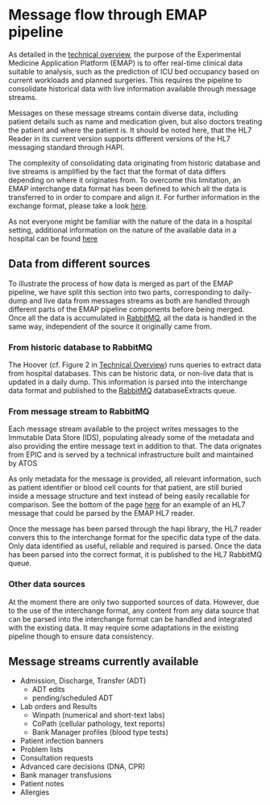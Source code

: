 # Message flow through EMAP pipeline
As detailed in the [technical overview](../Technical_overview_of_EMAP.md), the purpose of the Experimental Medicine
Application Platform (EMAP) is to offer real-time clinical data suitable to analysis, such as the prediction of ICU 
bed occupancy based on current workloads and planned surgeries. This requires the pipeline to consolidate historical
data with live information available through message streams. 

Messages on these message streams contain diverse data, including patient details such as name and medication 
given, but also doctors treating the patient and where the patient is. 
It should be noted here, that the HL7 Reader in its current version supports different versions of the HL7 messaging 
standard through HAPI. 

The complexity of consolidating data originating from historic database and live streams is amplified by the fact that 
the format of data differs depending on where it originates from. To overcome this limitation, an EMAP interchange data
format has been defined to which all the data is transferred to in order to compare and align it. For further 
information in the exchange format, please take a look [here](Interchange_format.md). 

As not everyone might be familiar with the nature of the data in a hospital setting, additional information on the 
nature of the available data in a hospital can be found [here](../Background_information.md)


## Data from different sources 

To illustrate the process of how data is merged as part of the EMAP pipeline, we have split this section into two parts,
corresponding to daily-dump and live data from messages streams as both are handled through different parts of the 
EMAP pipeline components before being merged. Once all the data is accumulated in 
[RabbitMQ](../technologies_used/RabbitMQ.md), all the data is handled in the same way, independent of the source it 
originally came from.

### From historic database to RabbitMQ

The Hoover (cf. Figure 2 in [Technical Overview](../Technical_overview_of_EMAP.md)) runs  queries to extract data from hospital databases.
This can be historic data, or non-live data that is updated in a daily dump. 
This information is parsed into the interchange data format and published to the 
[RabbitMQ](../technologies_used/RabbitMQ.md) databaseExtracts queue.

### From message stream to RabbitMQ

Each message stream available to the project writes messages to the Immutable Data Store (IDS), populating already some
of the metadata and also providing the entire message text in addition to that. The data orignates from EPIC and is 
served by a technical infrastructure built and maintained by ATOS

As only metadata for the message is provided, all relevant information, such as patient identifier or blood cell 
counts for that patient, are still buried inside a message 
structure and text instead of being easily recallable for comparison. See the bottom of the page 
[here](https://www.lyniate.com/knowledge-hub/hl7-oru-message/) for an example of an HL7 message that could be parsed by
the EMAP HL7 reader.

Once the message has been parsed through the hapi library, the HL7 reader convers this to the interchange format for the
specific data type of the data. Only data identified as useful, reliable and required is parsed. Once the data has been parsed into the correct
format, it is published to the HL7 RabbitMQ queue.

### Other data sources

At the moment there are only two supported sources of data. However, due to the use of the interchange format, any content
from any data source that can be parsed into the interchange format can be handled and integrated with the existing data.
It may require some adaptations in the existing pipeline though to ensure data consistency.


## Message streams currently available
- Admission, Discharge, Transfer (ADT)
    - ADT edits
    - pending/scheduled ADT
- Lab orders and Results
    - Winpath (numerical and short-text labs)
    - CoPath (cellular pathology, text reports)
    - Bank Manager profiles (blood type tests)
- Patient infection banners
- Problem lists
- Consultation requests
- Advanced care decisions (DNA, CPR)
- Bank manager transfusions
- Patient notes
- Allergies
